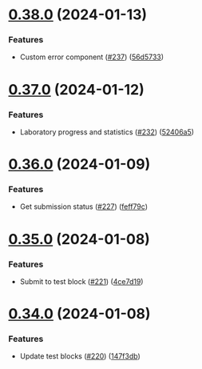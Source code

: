 # [0.38.0](https://github.com/upb-code-labs/react-client/compare/v0.37.0...v0.38.0) (2024-01-13)


### Features

* Custom error component ([#237](https://github.com/upb-code-labs/react-client/issues/237)) ([56d5733](https://github.com/upb-code-labs/react-client/commit/56d57331c02e0798b06cce2912203065d4d8b589))



# [0.37.0](https://github.com/upb-code-labs/react-client/compare/v0.36.0...v0.37.0) (2024-01-12)


### Features

* Laboratory progress and statistics ([#232](https://github.com/upb-code-labs/react-client/issues/232)) ([52406a5](https://github.com/upb-code-labs/react-client/commit/52406a57c8474e8d9d2f5de10bb46ed3048fe8ab))



# [0.36.0](https://github.com/upb-code-labs/react-client/compare/v0.35.0...v0.36.0) (2024-01-09)


### Features

* Get submission status ([#227](https://github.com/upb-code-labs/react-client/issues/227)) ([feff79c](https://github.com/upb-code-labs/react-client/commit/feff79c31521fdeb2bb430fadc9671a10f048256))



# [0.35.0](https://github.com/upb-code-labs/react-client/compare/v0.34.0...v0.35.0) (2024-01-08)


### Features

* Submit to test block ([#221](https://github.com/upb-code-labs/react-client/issues/221)) ([4ce7d19](https://github.com/upb-code-labs/react-client/commit/4ce7d196ae097374efe71c5b4751f1a8aac3543e))



# [0.34.0](https://github.com/upb-code-labs/react-client/compare/v0.33.0...v0.34.0) (2024-01-08)


### Features

* Update test blocks ([#220](https://github.com/upb-code-labs/react-client/issues/220)) ([147f3db](https://github.com/upb-code-labs/react-client/commit/147f3db5efaa1ca325e8b9ac7dd8e66981c79ec8))



